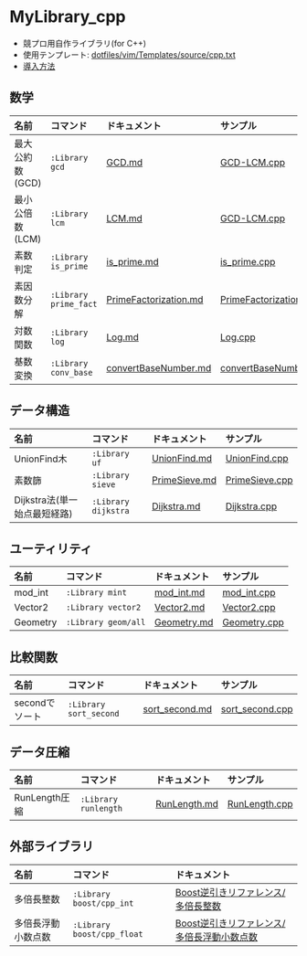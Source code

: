 # MyLibrary_cpp
- 競プロ用自作ライブラリ(for C++)
- 使用テンプレート: [dotfiles/vim/Templates/source/cpp.txt](https://github.com/2357or/dotfiles/blob/master/vim/Templates/souce/cpp.txt)
- [導入方法](Introduction.md)

## 数学
| 名前            | コマンド              | ドキュメント                                             | サンプル                                                 |
| :-----          | :---------            | :-------------                                           | :---------                                               |
| 最大公約数(GCD) | `:Library gcd`        | [GCD.md](/document/GCD.md)                               | [GCD-LCM.cpp](/sample/GCD-LCM.cpp)                       |
| 最小公倍数(LCM) | `:Library lcm`        | [LCM.md](/document/LCM.md)                               | [GCD-LCM.cpp](/sample/GCD-LCM.cpp)                       |
| 素数判定        | `:Library is_prime`   | [is_prime.md](/document/is_prime.md)                     | [is_prime.cpp](/sample/is_prime.cpp)                     |
| 素因数分解      | `:Library prime_fact` | [PrimeFactorization.md](/document/PrimeFactorization.md) | [PrimeFactorization.cpp](/sample/PrimeFactorization.cpp) |
| 対数関数        | `:Library log`        | [Log.md](/document/Log.md)                               | [Log.cpp](/sample/Log.cpp)                               |
| 基数変換        | `:Library conv_base`  | [convertBaseNumber.md](/document/convertBaseNumber.md)   | [convertBaseNumber.cpp](sample/convertBaseNumber.cpp)    |


## データ構造
| 名前                         | コマンド            | ドキュメント                             | サンプル                                 |
| :-----                       | :---------          | :-------------                           | :---------                               |
| UnionFind木                  | `:Library uf`       | [UnionFind.md](/document/UnionFind.md)   | [UnionFind.cpp](/sample/UnionFind.cpp)   |
| 素数篩                       | `:Library sieve`    | [PrimeSieve.md](/document/PrimeSieve.md) | [PrimeSieve.cpp](/sample/PrimeSieve.cpp) |
| Dijkstra法(単一始点最短経路) | `:Library dijkstra` | [Dijkstra.md](/document/Dijkstra.md)     | [Dijkstra.cpp](/sample/Dijkstra.cpp)     |


## ユーティリティ
| 名前     | コマンド            | ドキュメント                         | サンプル                             |
| :-----   | :---------          | :-------------                       | :---------                           |
| mod_int  | `:Library mint`     | [mod_int.md](/document/mod_int.md)   | [mod_int.cpp](/sample/mod_int.cpp)   |
| Vector2  | `:Library vector2`  | [Vector2.md](/document/Vector2.md)   | [Vector2.cpp](/sample/Vector2.cpp)   |
| Geometry | `:Library geom/all` | [Geometry.md](/document/Geometry.md) | [Geometry.cpp](/sample/Geometry.cpp) |


## 比較関数
| 名前           | コマンド               | ドキュメント                               | サンプル                                   |
| :-----         | :---------             | :-------------                             | :---------                                 |
| secondでソート | `:Library sort_second` | [sort_second.md](/document/sort_second.md) | [sort_second.cpp](/sample/sort_second.cpp) |


## データ圧縮
| 名前          | コマンド             | ドキュメント                          | サンプル                               |
| :-----        | :---------           | :-------------                        | :---------                             |
| RunLength圧縮 | `:Library runlength` | [RunLength.md](/document/RunLength.md) | [RunLength.cpp](/sample/RunLength.cpp) |

## 外部ライブラリ
| 名前               | コマンド                   | ドキュメント                                                                                      |
| :-----             | :---------                 | :-------------                                                                                    |
| 多倍長整数         | `:Library boost/cpp_int`   | [Boost逆引きリファレンス/多倍長整数](https://boostjp.github.io/tips/multiprec-int.html)           |
| 多倍長浮動小数点数 | `:Library boost/cpp_float` | [Boost逆引きリファレンス/多倍長浮動小数点数](https://boostjp.github.io/tips/multiprec-float.html) |


<!--

|  | `:Library ` | [.md](/document/.md) | [.cpp](/sample/.cpp) |

-->

